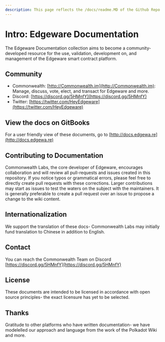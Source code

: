 ```yaml
---
description: This page reflects the /docs/readme.MD of the Github Repo.
---
```


# Intro: Edgeware Documentation

The Edgeware Documentation collection aims to become a community-developed resource for the use, validation, development on, and management of the Edgeware smart contract platform.

## Community

* Commonwealth: [http://Commonwealth.im](http://Commonwealth.im): Manage, discuss, vote, elect, and transact for Edgeware and more.
* Discord: [https://discord.gg/5HMnfY](https://discord.gg/5HMnfY)
* Twitter: [https://twitter.com/HeyEdgeware](https://twitter.com/HeyEdgeware)

## View the docs on GitBooks

For a user friendly view of these documents, go to [http://docs.edgewa.re](http://docs.edgewa.re)

## Contributing to Documentation

Commonwealth Labs, the core developer of Edgeware, encourages collaboration and will review all pull-requests and issues created in this repository. If you notice typos or grammatical errors, please feel free to directly create pull requests with these corrections. Larger contributions may start as issues to test the waters on the subject with the maintainers. It is generally preferable to create a pull request over an issue to propose a change to the wiki content.

## Internationalization

We support the translation of these docs- Commonwealth Labs may initially fund translation to Chinese in addition to English.

## Contact

You can reach the Commonwealth Team on Discord [https://discord.gg/5HMnfY](https://discord.gg/5HMnfY)

## License

These documents are intended to be licensed in accordance with open source principles- the exact licensure has yet to be selected.

## Thanks

Gratitude to other platforms who have written documentation- we have modelelled our approach and language from the work of the Polkadot Wiki and more.

